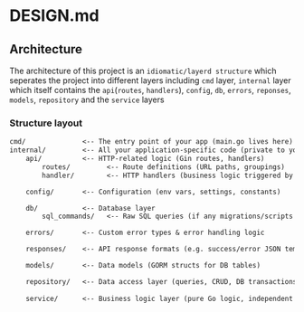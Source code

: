 # DESIGN.md

## Architecture

The architecture of this project is an `idiomatic/layerd structure` which seperates the project into different layers including `cmd` layer, `internal` layer which itself contains the `api`(`routes`, `handlers`), `config`, `db`, `errors`, `reponses`, `models`, `repository` and the `service` layers

### Structure layout

``` txt
cmd/              <-- The entry point of your app (main.go lives here)
internal/         <-- All your application-specific code (private to your project)
    api/          <-- HTTP-related logic (Gin routes, handlers)
        routes/         <-- Route definitions (URL paths, groupings)
        handler/        <-- HTTP handlers (business logic triggered by API calls)

    config/       <-- Configuration (env vars, settings, constants)

    db/           <-- Database layer
        sql_commands/   <-- Raw SQL queries (if any migrations/scripts are here)

    errors/       <-- Custom error types & error handling logic

    responses/    <-- API response formats (e.g. success/error JSON templates)

    models/       <-- Data models (GORM structs for DB tables)

    repository/   <-- Data access layer (queries, CRUD, DB transactions)
    
    service/      <-- Business logic layer (pure Go logic, independent of HTTP or DB)
```
